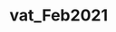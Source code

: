 # vat_Feb2021
 
<h3><a id="user-content-getting-started-with-google-colab" class="anchor" aria-hidden="true" href="#getting-started-with-google-colab">
